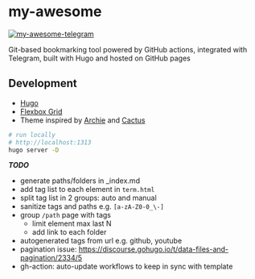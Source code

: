 # my-awesome

[![my-awesome-telegram](https://github.com/niqdev/my-awesome/actions/workflows/my-awesome-telegram.yml/badge.svg)](https://github.com/niqdev/my-awesome/actions/workflows/my-awesome-telegram.yml)

Git-based bookmarking tool powered by GitHub actions, integrated with Telegram, built with Hugo and hosted on GitHub pages

## Development

* [Hugo](https://gohugo.io/documentation)
* [Flexbox Grid](http://flexboxgrid.com)
* Theme inspired by [Archie](https://github.com/athul/archie) and [Cactus](https://github.com/monkeyWzr/hugo-theme-cactus)

```bash
# run locally
# http://localhost:1313
hugo server -D
```

***TODO***

* generate paths/folders in _index.md
* add tag list to each element in `term.html`
* split tag list in 2 groups: auto and manual
* sanitize tags and paths e.g. `[a-zA-Z0-0_\-]`
* group `/path` page with tags
    - limit element max last N
    - add link to each folder
* autogenerated tags from url e.g. github, youtube
* pagination issue: https://discourse.gohugo.io/t/data-files-and-pagination/2334/5
* gh-action: auto-update workflows to keep in sync with template

<!--

https://blog.bitsrc.io/13-css-ui-grid-systems-and-libraries-for-2018-5918104cb591
https://github.com/spech66/hugo-best-practices
https://github.com/rwxrob/hugo-tutorial-link-data-to-type
https://www.jakewiesler.com/blog/hugo-taxonomies
https://www.kiroule.com/article/add-series-taxonomy-to-hugo-theme

https://github.com/gohugoio/hugo/issues/140
https://cyrillschumacher.com/2014/12/21/data-driven-content-with-gohugo.io
https://github.com/kidsil/hugo-data-to-pages

-->

